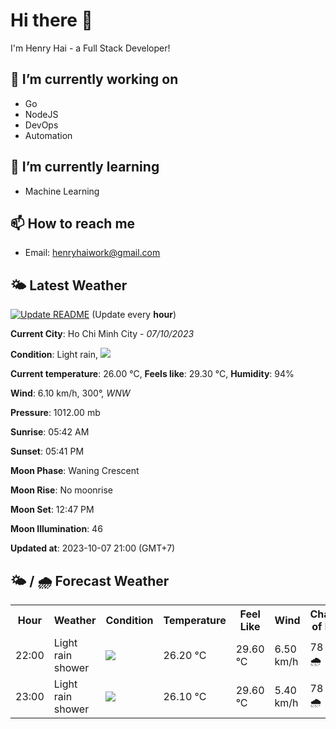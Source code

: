 # Hi there 👋

I'm Henry Hai - a Full Stack Developer!

## 🔭 I’m currently working on

- Go
- NodeJS
- DevOps
- Automation

## 🌱 I’m currently learning

- Machine Learning

## 📫 How to reach me

- Email: <henryhaiwork@gmail.com>

## 🌤️ Latest Weather
[![Update README](https://github.com/henry0hai/henry0hai/actions/workflows/udpateReadme.yml/badge.svg)](https://github.com/henry0hai/henry0hai/actions/workflows/udpateReadme.yml)
(Update every **hour**)
<!-- CURRENT_WEATHER:START -->
**Current City**: Ho Chi Minh City - *07/10/2023*

**Condition**: Light rain, <img src="https://cdn.weatherapi.com/weather/64x64/night/296.png"/>

**Current temperature**: 26.00 °C, **Feels like**: 29.30 °C, **Humidity**: 94%

**Wind**: 6.10 km/h, 300°, *WNW*

**Pressure**: 1012.00 mb

**Sunrise**: 05:42 AM

**Sunset**: 05:41 PM

**Moon Phase**: Waning Crescent

**Moon Rise**: No moonrise

**Moon Set**: 12:47 PM

**Moon Illumination**: 46

**Updated at**: 2023-10-07 21:00 (GMT+7)<!-- CURRENT_WEATHER:END -->

## 🌤️ / 🌧️ Forecast Weather
<!-- FORECAST_WEATHER:START -->
<table>
		<tr>
			<th>Hour</th>
			<th>Weather</th>
			<th>Condition</th>
			<th>Temperature</th>
			<th>Feel Like</th>
			<th>Wind</th>
			<th>Chance of Rain</th>
		</tr>
				<tr>
					<td>22:00</td>
					<td>Light rain shower</td>
					<td><img src='https://cdn.weatherapi.com/weather/64x64/night/353.png'/></td>
					<td>26.20 °C</td>
					<td>29.60 °C</td>
					<td>6.50 km/h</td>
					<td>78 % 🌧️</td>
				</tr>
				<tr>
					<td>23:00</td>
					<td>Light rain shower</td>
					<td><img src='https://cdn.weatherapi.com/weather/64x64/night/353.png'/></td>
					<td>26.10 °C</td>
					<td>29.60 °C</td>
					<td>5.40 km/h</td>
					<td>78 % 🌧️</td>
				</tr>
</table>
<!-- FORECAST_WEATHER:END -->
